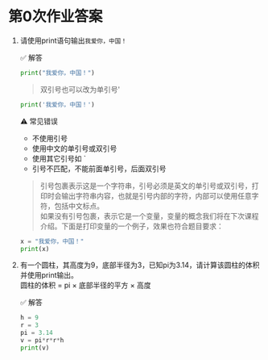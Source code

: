 # 第0次作业答案

1. 请使用print语句输出`我爱你，中国！`

    ✅ 解答  
    ```python
    print("我爱你，中国！")
    ```
    >双引号也可以改为单引号'
    ```python
    print('我爱你，中国！')
    ```

    ⚠️ 常见错误
    - 不使用引号
    - 使用中文的单引号或双引号
    - 使用其它引号如 `
    - 引号不匹配，不能前面单引号，后面双引号
   >引号包裹表示这是一个字符串，引号必须是英文的单引号或双引号，打印时会输出字符串内容，也就是引号内部的字符，内部可以使用任意字符，包括中文标点。  
   >如果没有引号包裹，表示它是一个变量，变量的概念我们将在下次课程介绍。下面是打印变量的一个例子，效果也符合题目要求：

    ```python
    x = "我爱你，中国！"
    print(x)
    ```


2. 有一个圆柱，其高度为9，底部半径为3，已知pi为3.14，请计算该圆柱的体积并使用print输出。  
  圆柱的体积 = pi × 底部半径的平方 × 高度
  
   ✅ 解答
    ```python
    h = 9
    r = 3
    pi = 3.14
    v = pi*r*r*h
    print(v)
    ```
